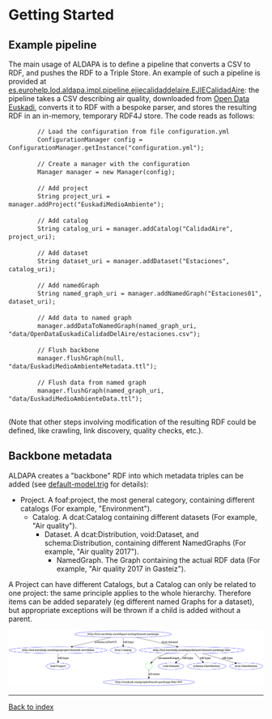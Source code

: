 Getting Started
===============

## Example pipeline

The main usage of ALDAPA is to define a pipeline that converts a CSV to RDF, and pushes the RDF to a Triple Store. An example of such a pipeline is provided at [es.eurohelp.lod.aldapa.impl.pipeline.ejiecalidaddelaire.EJIECalidadAire](/src/main/java/es/eurohelp/lod/aldapa/impl/pipeline/ejiecalidaddelaire/EJIECalidadAire.java): the pipeline takes a CSV describing air quality, downloaded from [Open Data Euskadi](http://opendata.euskadi.eus/catalogo/-/calidad-aire-en-euskadi-2017/), converts it to RDF with a bespoke parser, and stores the resulting RDF in an in-memory, temporary RDF4J store. The code reads as follows:

```
		// Load the configuration from file configuration.yml
		ConfigurationManager config = ConfigurationManager.getInstance("configuration.yml");
		
		// Create a manager with the configuration
		Manager manager = new Manager(config);
		
		// Add project
		String project_uri = manager.addProject("EuskadiMedioAmbiente");
		
		// Add catalog
		String catalog_uri = manager.addCatalog("CalidadAire", project_uri);
		
		// Add dataset
		String dataset_uri = manager.addDataset("Estaciones", catalog_uri);
		
		// Add namedGraph 
		String named_graph_uri = manager.addNamedGraph("Estaciones01", dataset_uri);
		
		// Add data to named graph
		manager.addDataToNamedGraph(named_graph_uri, "data/OpenDataEuskadiCalidadDelAire/estaciones.csv");
		
		// Flush backbone
		manager.flushGraph(null, "data/EuskadiMedioAmbienteMetadata.ttl");
		
		// Flush data from named graph
		manager.flushGraph(named_graph_uri, "data/EuskadiMedioAmbienteData.ttl");
		
```

(Note that other steps involving modification of the resulting RDF could be defined, like crawling, link discovery, quality checks, etc.).

## Backbone metadata

ALDAPA creates a "backbone" RDF into which metadata triples can be added (see [default-model.trig](src/main/resources/model/default-model.trig) for details):

* Project. A foaf:project, the most general category, containing different catalogs (For example, "Environment").
	* Catalog. A dcat:Catalog containing different datasets (For example, "Air quality").
		* Dataset. A dcat:Distribution, void:Dataset, and schema:Distribution, containing different NamedGraphs (For example, "Air quality 2017"). 
			* NamedGraph. The Graph containing the actual RDF data (For example, "Air quality 2017 in Gasteiz").
   
A Project can have different Catalogs, but a Catalog can only be related to one project: the same principle applies to the whole hierarchy. Therefore items can be added separately (eg different named Graphs for a dataset), but appropriate exceptions will be thrown if a child is added without a parent. 

![Basic ALDAPA backbone](img/basic_aldapa_backbone.png)


---
[Back to index](index.md)
